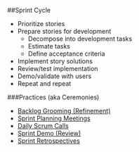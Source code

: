 ##Sprint Cycle

- Prioritize stories
- Prepare stories for development
  - Decompose into development tasks
  - Estimate tasks
  - Define acceptance criteria
- Implement story solutions
- Review/test implementation
- Demo/validate with users
- Repeat and repeat

###Practices (aka Ceremonies)

- [Backlog Grooming (Refinement)](practices/backlog-grooming.md)
- [Sprint Planning Meetings](practices/sprint-planning-meetings.md)
- [Daily Scrum Calls](practices/daily-scrum-calls.md)
- [Sprint Demo (Review)](practices/sprint-demo.md)
- [Sprint Retrospectives](practices/sprint-retrospectives.md)
